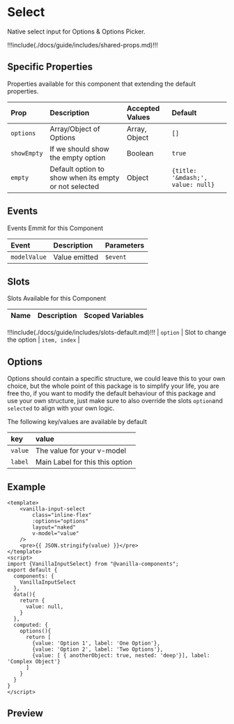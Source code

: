 # Select

Native select input for Options & Options Picker.

!!!include(./docs/guide/includes/shared-props.md)!!!

## Specific Properties

Properties available for this component that extending the default properties.

| Prop        | Description                                           | Accepted Values | Default                           |
|:------------|:------------------------------------------------------|:----------------|:----------------------------------|
| `options`   | Array/Object of Options                               | Array, Object   | `[]`                              |
| `showEmpty` | If we should show the empty option                    | Boolean         | `true`                            |
| `empty`     | Default option to show when its empty or not selected | Object          | `{title: '&mdash;', value: null}` |

## Events

Events Emmit for this Component

| Event        | Description   | Parameters |
|:-------------|:--------------|:-----------|
| `modelValue` | Value emitted | `$event`   |

## Slots

Slots Available for this Component

| Name | Description | Scoped Variables |
|:-----|:------------|:-----------------|
!!!include(./docs/guide/includes/slots-default.md)!!!
| `option` | Slot to change the option | `item, index` |

## Options

Options should contain a specific structure, we could leave this to your own choice, but the whole point of this package
is to simplify your life, you are free tho, if you want to modify the default behaviour of this package and use your own structure, just
make sure to also override the slots `option`and `selected` to align with your own logic.

The following key/values are available by default

| key           | value                                                               |
|:--------------|:--------------------------------------------------------------------|
| `value`       | The value for your v-model                                          |
| `label`       | Main Label for this this option                                     |


## Example
```vue
<template>
    <vanilla-input-select
        class="inline-flex"
        :options="options"
        layout="naked"
        v-model="value"
    />
    <pre>{{ JSON.stringify(value) }}</pre>
</template>
<script>
import {VanillaInputSelect} from "@vanilla-components";
export default {
  components: {
    VanillaInputSelect
  },
  data(){
    return {
      value: null,
    }
  },
  computed: {
    options(){
      return [
        {value: 'Option 1', label: 'One Option'},
        {value: 'Option 2', label: 'Two Options'},
        {value: [ { anotherObject: true, nested: 'deep'}], label: 'Complex Object'}
      ]
    }
  }
}
</script>
```

## Preview
<wrapper src="inputs/select/demo" />
